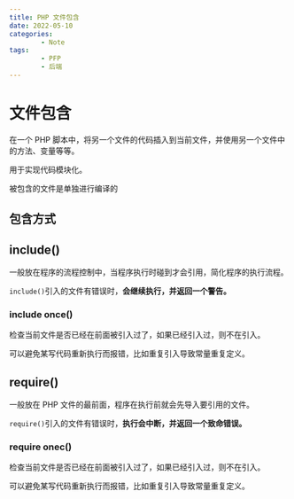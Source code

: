 ```yaml
---
title: PHP 文件包含
date: 2022-05-10
categories:
        - Note
tags:
        - PFP
        - 后端
---
```


# 文件包含

在一个 PHP 脚本中，将另一个文件的代码插入到当前文件，并使用另一个文件中的方法、变量等等。

用于实现代码模块化。

被包含的文件是单独进行编译的

## 包含方式

## include()

一般放在程序的流程控制中，当程序执行时碰到才会引用，简化程序的执行流程。

`include()`引入的文件有错误时，**会继续执行，并返回一个警告。**

### include once()

检查当前文件是否已经在前面被引入过了，如果已经引入过，则不在引入。

可以避免某写代码重新执行而报错，比如重复引入导致常量重复定义。

## require()

一般放在 PHP 文件的最前面，程序在执行前就会先导入要引用的文件。

`require()`引入的文件有错误时，**执行会中断，并返回一个致命错误。**

### **require onec()**

检查当前文件是否已经在前面被引入过了，如果已经引入过，则不在引入。

可以避免某写代码重新执行而报错，比如重复引入导致常量重复定义。
